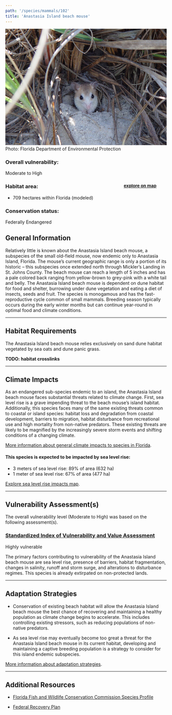 ```yaml
---
path: '/species/mammals/102'
title: 'Anastasia Island beach mouse'
---
```


<content-header icon="rodents" title="Anastasia Island beach mouse" subtitle="Peromyscus polionotus phasma"></content-header>

<div id="TopSection">

<div class="header-photo"><img src="102.jpg" alt="Photo for 102"/>
<figcaption>Photo: Florida Department of Environmental Protection</figcaption></div>

<div>

### Overall vulnerability:

<div class="vulnerability vulnerability-high">Moderate to High</div>

<h3>Habitat area: 
<a href="/species/mammals/102/map" style="float:right;font-size:smaller;margin-right: 2rem;">
<fa-icon name="map"></fa-icon>
explore on map
</a>
</h3>

-   709 hectares within Florida (modeled)


### Conservation status:

Federally Endangered

</div>
</div>

## General Information

Relatively little is known about the Anastasia Island beach mouse, a subspecies of the small old-field mouse, now endemic only to Anastasia Island, Florida.  The mouse’s current geographic range is only a portion of its historic – this subspecies once extended north through Mickler’s Landing in St. Johns County.  The beach mouse can reach a length of 5 inches and has a pale colored back ranging from yellow-brown to grey-pink with a white tail and belly.  The Anastasia Island beach mouse is dependent on dune habitat for food and shelter, burrowing under dune vegetation and eating a diet of insects, seeds and fruit.   The species is monogamous and has the fast-reproductive cycle common of small mammals.  Breeding season typically occurs during the early winter months but can continue year-round in optimal food and climate conditions.

<hr />

## Habitat Requirements

The Anastasia Island beach mouse relies exclusively on sand dune habitat vegetated by sea oats and dune panic grass.

**TODO: habitat crosslinks**

<hr />

## Climate Impacts

As an endangered sub-species endemic to an island, the Anastasia Island beach mouse faces substantial threats related to climate change.  First, sea level rise is a grave impending threat to the beach mouse’s island habitat.  Additionally, this species faces many of the same existing threats common to coastal or island species: habitat loss and degradation from coastal development, barriers to migration, habitat disturbance from recreational use and high mortality from non-native predators.  These existing threats are likely to be magnified by the increasingly severe storm events and shifting conditions of a changing climate.

[More information about general climate impacts to species in Florida](/impacts/species).


#### This species is expected to be impacted by sea level rise:

- 3 meters of sea level rise: 89% of area (632 ha)
- 1 meter of sea level rise: 67% of area (477 ha)

[Explore sea level rise impacts map](/species/mammals/102/map).


<hr />

## Vulnerability Assessment(s)

The overall vulnerability level (Moderate to High) was based on the following assessment(s).
#### 
<div class="vulnerability-header">
<h3><a href="/impacts/vulnerability/sivva/species">Standardized Index of Vulnerability and Value Assessment</a></h3>
<div class="vulnerability vulnerability-high">Highly vulnerable</div>
</div> 

The primary factors contributing to vulnerability of the Anastasia Island beach mouse are sea level rise, presence of barriers, habitat fragmentation, changes in salinity, runoff and storm surge, and alterations to disturbance regimes.  This species is already extirpated on non-protected lands.


<hr />

## Adaptation Strategies

- Conservation of existing beach habitat will allow the Anastasia Island beach mouse the best chance of recovering and maintaining a healthy population as climate change begins to accelerate.  This includes controlling existing stressors, such as reducing populations of non-native predators.

- As sea level rise may eventually become too great a threat for the Anastasia Island beach mouse in its current habitat, developing and maintaining a captive breeding population is a strategy to consider for this island endemic subspecies.

[More information about adaptation strategies](/strategies).

<hr />


## Additional Resources

- [Florida Fish and Wildlife Conservation Commission Species Profile](https://myfwc.com/wildlifehabitats/profiles/mammals/land/anastasia-island-beach-mouse/)

- [Federal Recovery Plan](https://ecos.fws.gov/docs/recovery_plan/930923b.pdf)
